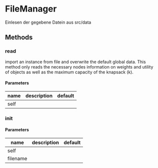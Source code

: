 # FileManager


Einlesen der gegebene Datein aus src/data 

## Methods


### read


import an instance from file and overwrite the default global data. This method only reads the necessary nodes information on weights and utility of objects as well as the maximum capacity of the knapsack (k). 

#### Parameters
name | description | default
--- | --- | ---
self |  | 





### __init__




#### Parameters
name | description | default
--- | --- | ---
self |  | 
filename |  | 




